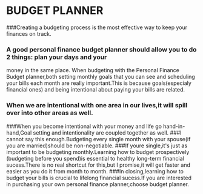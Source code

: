 # BUDGET PLANNER

 
   ###Creating a budgeting process is the most effective way to keep your finances on track.
 ### A good personal finance budget planner should allow you to do 2 things: plan your days and your 
 money in the same place. When budgeting with the Personal Finance Budget planner,both setting monthly goals that you can 
 see and scheduling your bills each month are really important.This is because goals(especialy 
 financial ones) and being intentional about paying your bills are related.
 ### When we are intentional with one area in our lives,it will spill over into other areas as well.
 ###When you become intentional with your money and life go hand-in-hand,Goal setting and intentionality
 are coupled together as well.
 ###I cannot say this enough.Budgeting every single month with your spouse(if you are married)should be non-negotiable.
 ###If youre single,it's just as important to be budgeting monthly.Learning how to budget prospectively
 (budgeting before you spend)is essential to healthy long-term financial sucess.There is no real shortcut 
 for this,but I promise,it will get faster and easier as you do it from month to month.
 ###In closing,learning how to budget your bills is crucial to lifelong financial sucess.If you are interested
 in purchasing your own personal finance planner,choose budget planner.

